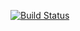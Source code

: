 [![Build Status](https://travis-ci.org/fmetin/myDemoApp.svg?branch=master)](https://travis-ci.org/fmetin/myDemoApp)
